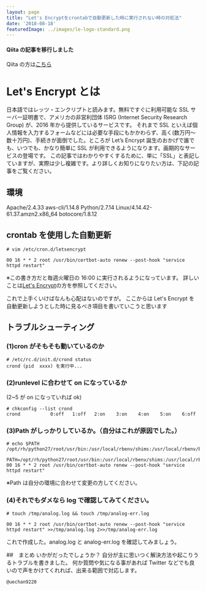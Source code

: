 ```yaml
---
layout: page
title: "Let's Encryptをcrontabで自動更新した時に実行されない時の対処法"
date: '2018-08-18'
featuredImage: ../images/le-logo-standard.png
---
```


#### Qiita の記事を移行しました

Qiita の方は[こちら](https://qiita.com/MokeeeMokeee/items/3c8662b04695c8233673)

# Let's Encrypt とは

日本語ではレッツ・エンクリプトと読みます。無料ですぐに利用可能な SSL サーバー証明書で、アメリカの非営利団体 ISRG (Internet Security Research Group) が、2016 年から提供しているサービスです。
それまで SSL といえば個人情報を入力するフォームなどには必要な手段にもかかわらず、高く(数万円～数十万円)、手続きが面倒でした。ところが Let’s Encrypt 誕生のおかげで誰でも、いつでも、かなり簡単に SSL が利用できるようになります。画期的なサービスの登場です。
この記事ではわかりやすくするために、単に「SSL」と表記していますが、実際は少し複雑です。より詳しくお知りになりたい方は、下記の記事をご覧ください。

## 環境

Apache/2.4.33
aws-cli/1.14.8 Python/2.7.14 Linux/4.14.42-61.37.amzn2.x86_64 botocore/1.8.12

## crontab を使用した自動更新

```bash:title=terminal
# vim /etc/cron.d/letsencrypt
```

```bash:title=/etc/cron.d/letsencrypt
00 16 * * 2 root /usr/bin/certbot-auto renew --post-hook "service httpd restart"
```

※この書き方だと毎週火曜日の 16:00 に実行されるようになっています。
詳しいことは[Let's Encrypt](https://letsencrypt.jp/)の方を参照してください。

これで上手くいけばなんも心配はないのですが。
ここからは Let's Encrypt を自動更新しようとした時に見るべき項目を書いていこうと思います

## トラブルシューティング

### (1)cron がそもそも動いているのか

```bash:title=terminal
# /etc/rc.d/init.d/crond status
crond (pid  xxxx) を実行中...
```

### (2)runlevel に合わせて on になっているか

(2~5 が on になっていれば ok)

```bash:title=terminal
# chkconfig --list crond
crond           0:off   1:off   2:on    3:on    4:on    5:on    6:off
```

### (3)Path がしっかりしているか。（自分はこれが原因でした。）

```bash:title=terminal
# echo $PATH
/opt/rh/python27/root/usr/bin:/usr/local/rbenv/shims:/usr/local/rbenv/bin:/usr/local/sbin:/sbin:/bin:/usr/sbin:/usr/bin:/root/bin
```

```bash:title=/etc/cron.d/letsencrypt
PATH=/opt/rh/python27/root/usr/bin:/usr/local/rbenv/shims:/usr/local/rbenv/bin:/usr/local/sbin:/sbin:/bin:/usr/sbin:/usr/bin:/root/bin
00 16 * * 2 root /usr/bin/certbot-auto renew --post-hook "service httpd restart"
```

※Path は自分の環境に合わせて変更の方してください。

### (4)それでもダメなら log で確認してみてください。

```bash:title=terminal
# touch /tmp/analog.log && touch /tmp/analog-err.log
```

```bash:title=/etc/cron.d/letsencrypt
00 16 * * 2 root /usr/bin/certbot-auto renew --post-hook "service httpd restart" >>/tmp/analog.log 2>>/tmp/analog-err.log
```

これで作成した。analog.log と analog-err.log を確認してみましょう。

##　まとめ
いかがだったでしょうか？
自分が主に思いつく解決方法や起こりうるトラブルを書きました。
何か質問や気になる事があれば Twitter などでも良いので声をかけてくれれば、出来る範囲で対応します。

```js:title=TwitterID
@uechan9220
```
